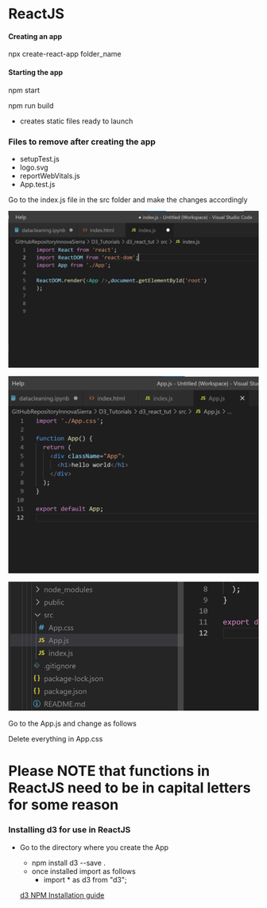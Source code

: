 # ReactJS

#### Creating an app

npx create-react-app folder_name

#### Starting the app

npm start

npm run build

- creates static files ready to launch



### Files to remove after creating the app

- setupTest.js
- logo.svg
- reportWebVitals.js
- App.test.js



Go to the index.js file in the src folder and make the changes accordingly

![Image1](https://raw.githubusercontent.com/skumble27/D3_Tutorials/main/images/image1.png)

![Image2](https://raw.githubusercontent.com/skumble27/D3_Tutorials/main/images/image2.png)

![Image3](https://raw.githubusercontent.com/skumble27/D3_Tutorials/main/images/image3.png)



Go to the App.js and change as follows

Delete everything in App.css



# Please NOTE that functions in ReactJS need to be in capital letters for some reason



### Installing d3 for use in ReactJS

- Go to the directory where you create the App

  - npm install d3 --save .
  - once installed import as follows
    - import * as d3 from "d3";

  [d3 NPM Installation guide](https://www.freecodecamp.org/news/how-to-get-started-with-d3-and-react-c7da74a5bd9f/)

